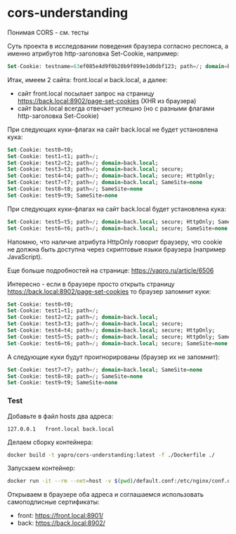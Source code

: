 # cors-understanding

Понимая CORS - см. тесты

Суть проекта в исследовании поведения браузера согласно респонса, а именно атрибутов http-заголовка Set-Cookie, например:
```sql
Set-Cookie: testname=63ef085e4d9f0b20b9f099e1d0dbf123; path=/; domain=back.local; secure; HttpOnly; SameSite=none
```

Итак, имеем 2 сайта: front.local и back.local, а далее: 
* сайт front.local посылает запрос на страницу https://back.local:8902/page-set-cookies (XHR из браузера)
* сайт back.local всегда отвечает успешно (но с разными флагами http-заголовка Set-Cookie)

При следующих куки-флагах на сайт back.local не будет установлена кука:
```sql
Set-Cookie: test0=t0;
Set-Cookie: test1=t1; path=/;
Set-Cookie: test2=t2; path=/; domain=back.local;
Set-Cookie: test3=t3; path=/; domain=back.local; secure;
Set-Cookie: test4=t4; path=/; domain=back.local; secure; HttpOnly;
Set-Cookie: test7=t7; path=/; domain=back.local; SameSite=none
Set-Cookie: test8=t8; path=/; SameSite=none
Set-Cookie: test9=t9; SameSite=none
```
При следующих куки-флагах на сайт back.local будет установлена кука:
```sql
Set-Cookie: test5=t5; path=/; domain=back.local; secure; HttpOnly; SameSite=none
Set-Cookie: test6=t6; path=/; domain=back.local; secure; SameSite=none
```
Напомню, что наличие атрибута HttpOnly говорит браузеру, что cookie не должна быть доступна через скриптовые языки браузера (например JavaScript).

Еще больше подробностей на странице: https://yapro.ru/article/6506

Интересно - если в браузере просто открыть страницу https://back.local:8902/page-set-cookies то браузер запомнит куки:
```sql
Set-Cookie: test0=t0;
Set-Cookie: test1=t1; path=/;
Set-Cookie: test2=t2; path=/; domain=back.local;
Set-Cookie: test3=t3; path=/; domain=back.local; secure;
Set-Cookie: test4=t4; path=/; domain=back.local; secure; HttpOnly;
Set-Cookie: test5=t5; path=/; domain=back.local; secure; HttpOnly; SameSite=none
Set-Cookie: test6=t6; path=/; domain=back.local; secure; SameSite=none
```
А следующие куки будут проигнорированы (браузер их не запомнит):
```sql
Set-Cookie: test7=t7; path=/; domain=back.local; SameSite=none
Set-Cookie: test8=t8; path=/; SameSite=none
Set-Cookie: test9=t9; SameSite=none
```

### Test

Добавьте в файл hosts два адреса:
```
127.0.0.1   front.local back.local
```
Делаем сборку контейнера:
```sh
docker build -t yapro/cors-understanding:latest -f ./Dockerfile ./
```
Запускаем контейнер:
```sh
docker run -it --rm --net=host -v $(pwd)/default.conf:/etc/nginx/conf.d/default.conf -v $(pwd):/app -w /app yapro/cors-understanding:latest
```
Открываем в браузере оба адреса и соглашаемся использовать самоподписные сертификаты:
- front: https://front.local:8901/
- back:  https://back.local:8902/
